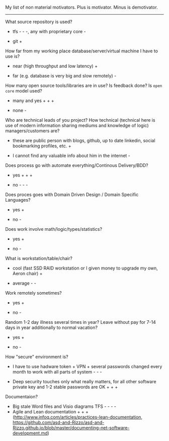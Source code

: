 
My list of non material motivators. Plus is motivator. Minus is demotivator.

---

What source repository is used?

* tfs - - -, any with proprietary core -

* git +

How far  from my working place database/server/virtual machine I have to use is?

* near (high throughput and low latency) +

* far (e.g. database is very big and slow remotely) -

How many open source tools/libraries are in use? Is feedback done? Is `open core` model used?

* many and yes + + +

* none -

Who are technical leads of you project? How technical (technical here is use of modern information sharing mediums and knowledge of logic) managers/customers are?

* these are public person with blogs, github, up to date linkedin, social bookmarking profiles, etc.  +

* I cannot find any valuable info about him in the internet -

Does process go with automate everything/Continous Delivery/BDD?

* yes + + + 

* no - - - 

Does proces goes with Domain Driven Design / Domain Specific Languages?

* yes +

* no -

Does work involve math/logic/types/statistics?

* yes +

* no -


What is workstation/table/chair?

* cool (fast SSD RAID workstation or I given money to upgrade my own, Aeron chair) +

* average - -

Work remotely sometimes?

* yes +

* no -

Random 1-2 day illness several times in year? Leave without pay for 7-14 days in year additionally to normal vacation?

* yes +

* no -

How "secure" environment is?  

* I have to use hadware token + VPN + several passwords changed every month to work with all parts of system - - -

* Deep security touches only what really matters, for all other software private key and 1-2 stable passwords are OK + + +

Documentaion?

* Big stale Word files and Visio diagrams TFS - - - -
* Agile and Lean documentation + + +  (http://www.infoq.com/articles/practices-lean-documentation, https://github.com/asd-and-Rizzo/asd-and-Rizzo.github.io/blob/master/documenting-net-software-development.md)
